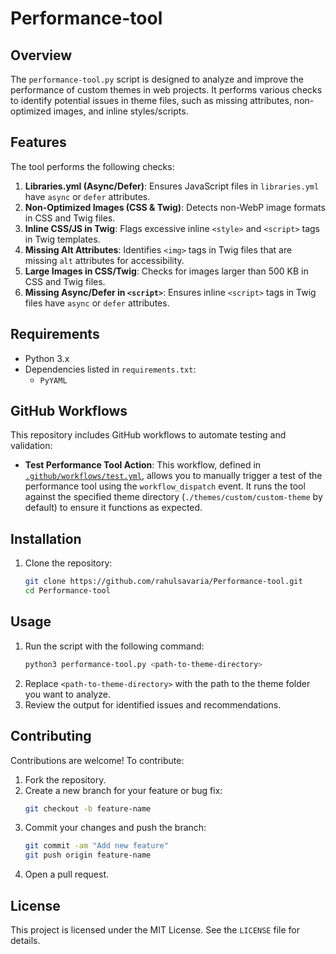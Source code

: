 # Performance-tool

## Overview
The `performance-tool.py` script is designed to analyze and improve the performance of custom themes in web projects. It performs various checks to identify potential issues in theme files, such as missing attributes, non-optimized images, and inline styles/scripts.

## Features
The tool performs the following checks:
1. **Libraries.yml (Async/Defer)**: Ensures JavaScript files in `libraries.yml` have `async` or `defer` attributes.
2. **Non-Optimized Images (CSS & Twig)**: Detects non-WebP image formats in CSS and Twig files.
3. **Inline CSS/JS in Twig**: Flags excessive inline `<style>` and `<script>` tags in Twig templates.
4. **Missing Alt Attributes**: Identifies `<img>` tags in Twig files that are missing `alt` attributes for accessibility.
5. **Large Images in CSS/Twig**: Checks for images larger than 500 KB in CSS and Twig files.
6. **Missing Async/Defer in `<script>`**: Ensures inline `<script>` tags in Twig files have `async` or `defer` attributes.

## Requirements
- Python 3.x
- Dependencies listed in `requirements.txt`:
  - `PyYAML`

## GitHub Workflows
This repository includes GitHub workflows to automate testing and validation:

- **Test Performance Tool Action**: This workflow, defined in [`.github/workflows/test.yml`](.github/workflows/test.yml), allows you to manually trigger a test of the performance tool using the `workflow_dispatch` event. It runs the tool against the specified theme directory (`./themes/custom/custom-theme` by default) to ensure it functions as expected.

## Installation
1. Clone the repository:
   ```sh
   git clone https://github.com/rahulsavaria/Performance-tool.git
   cd Performance-tool
   ```

## Usage
1. Run the script with the following command:
   ```sh
   python3 performance-tool.py <path-to-theme-directory>
   ```
2. Replace `<path-to-theme-directory>` with the path to the theme folder you want to analyze.
3. Review the output for identified issues and recommendations.

## Contributing
Contributions are welcome! To contribute:
1. Fork the repository.
2. Create a new branch for your feature or bug fix:
   ```sh
   git checkout -b feature-name
   ```
3. Commit your changes and push the branch:
   ```sh
   git commit -am "Add new feature"
   git push origin feature-name
   ```
4. Open a pull request.

## License
This project is licensed under the MIT License. See the `LICENSE` file for details.
